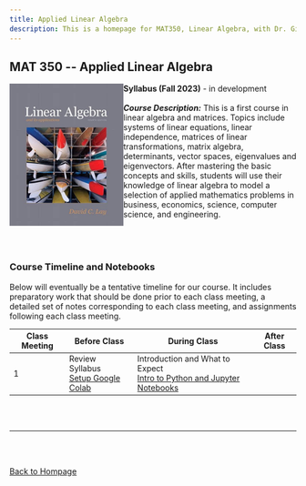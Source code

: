 ```yaml
---
title: Applied Linear Algebra
description: This is a homepage for MAT350, Linear Algebra, with Dr. Gilbert at Southern New Hampshire University. This course covers linear systems, matrix algebra, determinants, vector spaces, and also eigenvalues and eigenvectors. Applications including, but not limited to, economics, electrical engineering, computer graphics, difference equations, and markov chains will be highlighted.
---
```


## MAT 350 -- Applied Linear Algebra

<img src="/SiteFiles/Linear.jpg" align="left" width=200> **Syllabus (Fall 2023)** - in development<br/>
<br/>
***Course Description:*** This is a first course in linear algebra and matrices. Topics include systems of linear equations, linear independence, matrices of linear transformations, matrix algebra, determinants, vector spaces, eigenvalues and eigenvectors. After mastering the basic concepts and skills, students will use their knowledge of linear algebra to model a selection of applied mathematics problems in business, economics, science, computer science, and engineering.<br/>
<br/>
<br/>
<br/>

### Course Timeline and Notebooks

Below will eventually be a tentative timeline for our course. It includes preparatory work that should be done prior to each class meeting, a detailed set of notes corresponding to each class meeting, and assignments following each class meeting. 

| Class Meeting | Before Class | During Class | After Class |
|---------------|--------------|--------------|-------------|
| 1 | Review Syllabus <br/> [Setup Google Colab](https://youtu.be/y_yRHa0nF1w) | Introduction and What to Expect <br/> [Intro to Python and Jupyter Notebooks](https://colab.research.google.com/drive/1HI1jjQwaNEvCqhO0oB6G0poNf8U0xhAR?usp=share_link) |  |


<br/>
<br/>

***

<br/>
<br/>

[Back to Hompage](https://agmath.github.io/)
